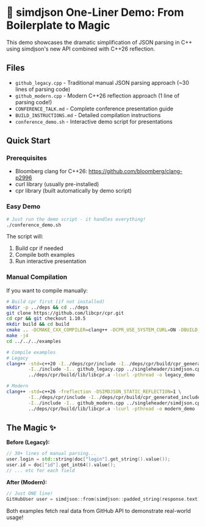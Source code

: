 # 🚀 simdjson One-Liner Demo: From Boilerplate to Magic

This demo showcases the dramatic simplification of JSON parsing in C++ using simdjson's new API combined with C++26 reflection.

## Files

- `github_legacy.cpp` - Traditional manual JSON parsing approach (~30 lines of parsing code)
- `github_modern.cpp` - Modern C++26 reflection approach (1 line of parsing code!)
- `CONFERENCE_TALK.md` - Complete conference presentation guide
- `BUILD_INSTRUCTIONS.md` - Detailed compilation instructions
- `conference_demo.sh` - Interactive demo script for presentations

## Quick Start

### Prerequisites
- Bloomberg clang for C++26: https://github.com/bloomberg/clang-p2996
- curl library (usually pre-installed)
- cpr library (built automatically by demo script)

### Easy Demo
```bash
# Just run the demo script - it handles everything!
./conference_demo.sh
```

The script will:
1. Build cpr if needed
2. Compile both examples
3. Run interactive presentation

### Manual Compilation

If you want to compile manually:

```bash
# Build cpr first (if not installed)
mkdir -p ../deps && cd ../deps
git clone https://github.com/libcpr/cpr.git
cd cpr && git checkout 1.10.5
mkdir build && cd build
cmake .. -DCMAKE_CXX_COMPILER=clang++ -DCPR_USE_SYSTEM_CURL=ON -DBUILD_SHARED_LIBS=OFF -DCPR_ENABLE_SSL=OFF
make -j4
cd ../../../examples

# Compile examples
# Legacy
clang++ -std=c++20 -I../deps/cpr/include -I../deps/cpr/build/cpr_generated_includes \
        -I../include -I.. github_legacy.cpp ../singleheader/simdjson.cpp \
        ../deps/cpr/build/lib/libcpr.a -lcurl -pthread -o legacy_demo

# Modern
clang++ -std=c++26 -freflection -DSIMDJSON_STATIC_REFLECTION=1 \
        -I../deps/cpr/include -I../deps/cpr/build/cpr_generated_includes \
        -I../include -I.. github_modern.cpp ../singleheader/simdjson.cpp \
        ../deps/cpr/build/lib/libcpr.a -lcurl -pthread -o modern_demo
```

## The Magic ✨

**Before (Legacy):**
```cpp
// 30+ lines of manual parsing...
user.login = std::string(doc["login"].get_string().value());
user.id = doc["id"].get_int64().value();
// ... etc for each field
```

**After (Modern):**
```cpp
// Just ONE line!
GitHubUser user = simdjson::from(simdjson::padded_string(response.text));
```

Both examples fetch real data from GitHub API to demonstrate real-world usage!